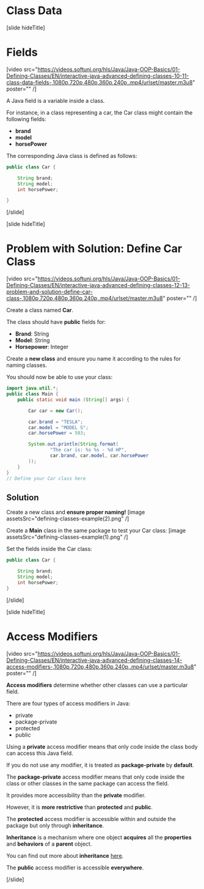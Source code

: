 # Class Data

[slide hideTitle]

# Fields

[video src="https://videos.softuni.org/hls/Java/Java-OOP-Basics/01-Defining-Classes/EN/interactive-java-advanced-defining-classes-10-11-class-data-fields-,1080p,720p,480p,360p,240p,.mp4/urlset/master.m3u8" poster="" /]

A Java field is a variable inside a class. 

For instance, in a class representing a car, the Car class might contain the following fields:

- **brand**
- **model**
- **horsePower**

The corresponding Java class is defined as follows:

```java
public class Car {

    String brand;
    String model;
    int horsePower;

}
```

[/slide]

[slide hideTitle]

# Problem with Solution: Define Car Class

[video src="https://videos.softuni.org/hls/Java/Java-OOP-Basics/01-Defining-Classes/EN/interactive-java-advanced-defining-classes-12-13-problem-and-solution-define-car-class-,1080p,720p,480p,360p,240p,.mp4/urlset/master.m3u8" poster="" /]

Create a class named **Car**.

The class should have **public** fields for:
- **Brand**: String
- **Model**: String
- **Horsepower**: Integer

Create a **new class** and ensure you name it according to the rules for naming classes. 

You should now be able to use your class:

```java live
import java.util.*;
public class Main {
    public static void main (String[] args) {

        Car car = new Car();

        car.brand = "TESLA";
        car.model = "MODEL S";
        car.horsePower = 503;

        System.out.println(String.format(
                "The car is: %s %s - %d HP",
                car.brand, car.model, car.horsePower
        ));
    }
}
// Define your Car class here
```

## Solution

Create a new class and **ensure proper naming!**
[image assetsSrc="defining-classes-example(2).png" /]

Create a **Main** class in the same package to test your Car class:
[image assetsSrc="defining-classes-example(1).png" /]

Set the fields inside the Car class:

```java
public class Car {

    String brand;
    String model;
    int horsePower;
}
```

[/slide]

[slide hideTitle]

# Access Modifiers

[video src="https://videos.softuni.org/hls/Java/Java-OOP-Basics/01-Defining-Classes/EN/interactive-java-advanced-defining-classes-14-access-modifiers-,1080p,720p,480p,360p,240p,.mp4/urlset/master.m3u8" poster="" /]

**Access modifiers** determine whether other classes can use a particular field.

There are four types of access modifiers in Java:

- private
- package-private
- protected
- public

Using a **private** access modifier means that only code inside the class body can access this Java field.

If you do not use any modifier, it is treated as **package-private** by **default**.

The **package-private** access modifier means that only code inside the class or other classes in the same package can access the field.

It provides more accessibility than the **private** modifier.

However, it is **more restrictive** than **protected** and **public**.

The **protected** access modifier is accessible within and outside the package but only through **inheritance**.

**Inheritance** is a mechanism where one object **acquires** all the **properties** and **behaviors** of a **parent** object.

You can find out more about **inheritance** [here](https://docs.oracle.com/javase/tutorial/java/concepts/inheritance.html).

The **public** access modifier is accessible **everywhere**.

[/slide]

